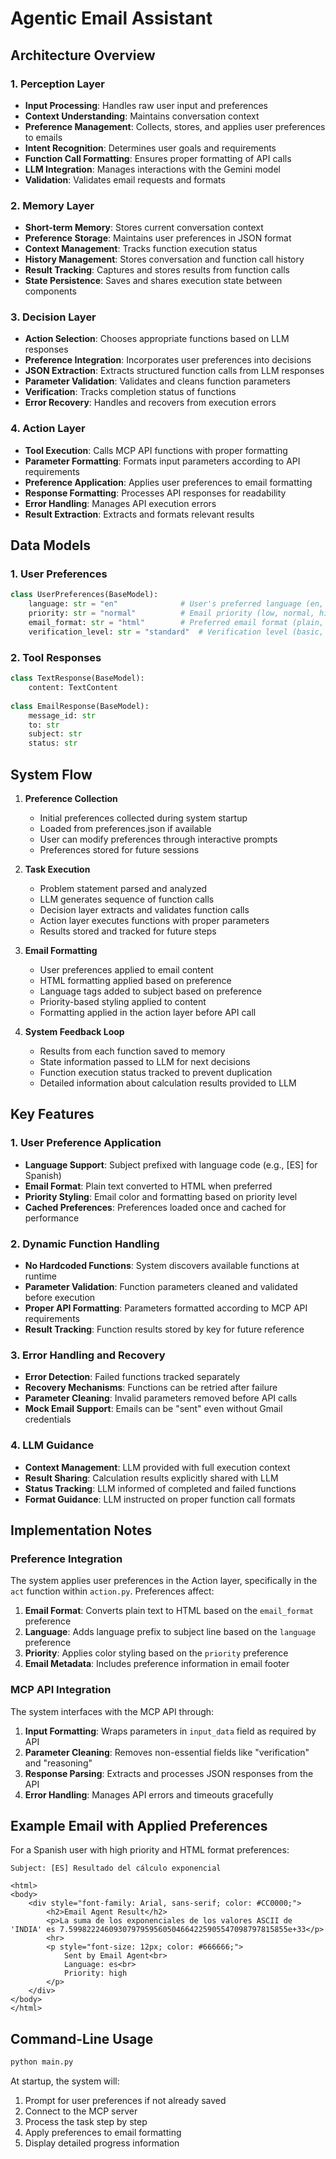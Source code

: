# Agentic Email Assistant

## Architecture Overview

### 1. Perception Layer
- **Input Processing**: Handles raw user input and preferences
- **Context Understanding**: Maintains conversation context
- **Preference Management**: Collects, stores, and applies user preferences to emails
- **Intent Recognition**: Determines user goals and requirements
- **Function Call Formatting**: Ensures proper formatting of API calls
- **LLM Integration**: Manages interactions with the Gemini model
- **Validation**: Validates email requests and formats

### 2. Memory Layer
- **Short-term Memory**: Stores current conversation context
- **Preference Storage**: Maintains user preferences in JSON format
- **Context Management**: Tracks function execution status
- **History Management**: Stores conversation and function call history
- **Result Tracking**: Captures and stores results from function calls
- **State Persistence**: Saves and shares execution state between components

### 3. Decision Layer
- **Action Selection**: Chooses appropriate functions based on LLM responses
- **Preference Integration**: Incorporates user preferences into decisions
- **JSON Extraction**: Extracts structured function calls from LLM responses
- **Parameter Validation**: Validates and cleans function parameters
- **Verification**: Tracks completion status of functions
- **Error Recovery**: Handles and recovers from execution errors

### 4. Action Layer
- **Tool Execution**: Calls MCP API functions with proper formatting
- **Parameter Formatting**: Formats input parameters according to API requirements
- **Preference Application**: Applies user preferences to email formatting
- **Response Formatting**: Processes API responses for readability
- **Error Handling**: Manages API execution errors
- **Result Extraction**: Extracts and formats relevant results

## Data Models

### 1. User Preferences
```python
class UserPreferences(BaseModel):
    language: str = "en"              # User's preferred language (en, fr, es)
    priority: str = "normal"          # Email priority (low, normal, high)
    email_format: str = "html"        # Preferred email format (plain, html)
    verification_level: str = "standard"  # Verification level (basic, standard, strict)
```

### 2. Tool Responses
```python
class TextResponse(BaseModel):
    content: TextContent
    
class EmailResponse(BaseModel):
    message_id: str
    to: str
    subject: str
    status: str
```

## System Flow

1. **Preference Collection**
   - Initial preferences collected during system startup
   - Loaded from preferences.json if available
   - User can modify preferences through interactive prompts
   - Preferences stored for future sessions

2. **Task Execution**
   - Problem statement parsed and analyzed
   - LLM generates sequence of function calls
   - Decision layer extracts and validates function calls
   - Action layer executes functions with proper parameters
   - Results stored and tracked for future steps

3. **Email Formatting**
   - User preferences applied to email content
   - HTML formatting applied based on preference
   - Language tags added to subject based on preference
   - Priority-based styling applied to content
   - Formatting applied in the action layer before API call

4. **System Feedback Loop**
   - Results from each function saved to memory
   - State information passed to LLM for next decisions
   - Function execution status tracked to prevent duplication
   - Detailed information about calculation results provided to LLM

## Key Features

### 1. User Preference Application
- **Language Support**: Subject prefixed with language code (e.g., [ES] for Spanish)
- **Email Format**: Plain text converted to HTML when preferred
- **Priority Styling**: Email color and formatting based on priority level
- **Cached Preferences**: Preferences loaded once and cached for performance

### 2. Dynamic Function Handling
- **No Hardcoded Functions**: System discovers available functions at runtime
- **Parameter Validation**: Function parameters cleaned and validated before execution
- **Proper API Formatting**: Parameters formatted according to MCP API requirements
- **Result Tracking**: Function results stored by key for future reference

### 3. Error Handling and Recovery
- **Error Detection**: Failed functions tracked separately
- **Recovery Mechanisms**: Functions can be retried after failure
- **Parameter Cleaning**: Invalid parameters removed before API calls
- **Mock Email Support**: Emails can be "sent" even without Gmail credentials

### 4. LLM Guidance
- **Context Management**: LLM provided with full execution context
- **Result Sharing**: Calculation results explicitly shared with LLM
- **Status Tracking**: LLM informed of completed and failed functions
- **Format Guidance**: LLM instructed on proper function call formats

## Implementation Notes

### Preference Integration
The system applies user preferences in the Action layer, specifically in the `act` function within `action.py`. Preferences affect:

1. **Email Format**: Converts plain text to HTML based on the `email_format` preference
2. **Language**: Adds language prefix to subject line based on the `language` preference
3. **Priority**: Applies color styling based on the `priority` preference
4. **Email Metadata**: Includes preference information in email footer

### MCP API Integration
The system interfaces with the MCP API through:

1. **Input Formatting**: Wraps parameters in `input_data` field as required by API
2. **Parameter Cleaning**: Removes non-essential fields like "verification" and "reasoning"
3. **Response Parsing**: Extracts and processes JSON responses from the API
4. **Error Handling**: Manages API errors and timeouts gracefully

## Example Email with Applied Preferences

For a Spanish user with high priority and HTML format preferences:

```
Subject: [ES] Resultado del cálculo exponencial

<html>
<body>
    <div style="font-family: Arial, sans-serif; color: #CC0000;">
        <h2>Email Agent Result</h2>
        <p>La suma de los exponenciales de los valores ASCII de 'INDIA' es 7.5998222460930797959560504664225905547098797815855e+33</p>
        <hr>
        <p style="font-size: 12px; color: #666666;">
            Sent by Email Agent<br>
            Language: es<br>
            Priority: high
        </p>
    </div>
</body>
</html>
```

## Command-Line Usage

```bash
python main.py
```

At startup, the system will:
1. Prompt for user preferences if not already saved
2. Connect to the MCP server
3. Process the task step by step
4. Apply preferences to email formatting
5. Display detailed progress information 